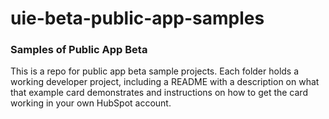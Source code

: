 # uie-beta-public-app-samples
### Samples of Public App Beta
This is a repo for public app beta sample projects. Each folder holds a working developer project, including a README with a description on what that example card demonstrates and instructions on how to get the card working in your own HubSpot account.
